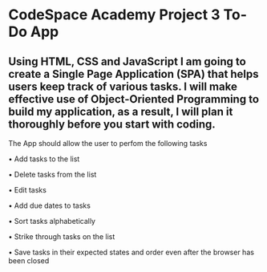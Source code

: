 # **CodeSpace Academy Project 3 To-Do App**
 

  ## Using  HTML, CSS and JavaScript I am going to create a Single Page Application (SPA) that helps users keep track of various tasks. I will make effective use of Object-Oriented Programming to build my application, as a result, I will plan it thoroughly before you start with coding.




  

The App should allow the user to perfom the following tasks

• Add tasks to the list

• Delete tasks from the list

• Edit tasks

• Add due dates to tasks

• Sort tasks alphabetically

• Strike through tasks on the list

• Save tasks in their expected states and order even after the browser has been closed

 

